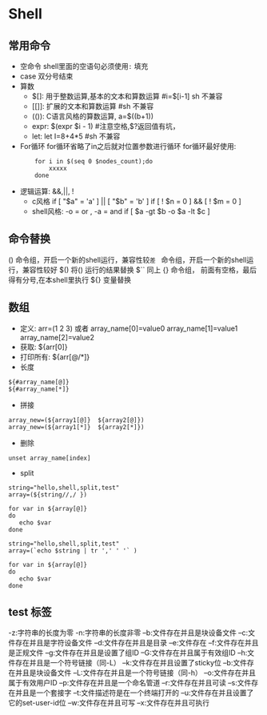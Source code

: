 # Shell
## 常用命令
- 空命令
    shell里面的空语句必须使用`:` 填充
- case 双分号结束
- 算数
    - $[]:     用于整数运算,基本的文本和算数运算 #i=$[i-1]  sh 不兼容  
    - [[]]:    扩展的文本和算数运算 #sh 不兼容  
    - (()):    C语言风格的算数运算, a=$((b+1))
    - expr:    $(expr $i - 1) #注意空格,$?返回值有坑，
    - let:     let I=8+4*5 #sh 不兼容
- For循环
    for循环省略了in之后就对位置参数进行循环
    for循环最好使用:
    ```
        for i in $(seq 0 $nodes_count);do
            xxxxx
        done
    ```
- 逻辑运算: &&,||, !
    - c风格
    if [ "$a" = 'a' ] || [ "$b" = 'b' ]
    if [ ! $n = 0 ] && [ ! $m = 0 ]
    - shell风格: -o = or , -a = and
    if [ $a -gt $b -o $a -lt $c ]
## 命令替换
()      命令组，开启一个新的shell运行，兼容性较``差
``      命令组，开启一个新的shell运行，兼容性较好
$()     将() 运行的结果替换
$``     同上
{}      命令组， 前面有空格，最后得有分号,在本shell里执行
${}     变量替换
## 数组
- 定义: 
    arr=(1 2 3)
    或者
    array_name[0]=value0
    array_name[1]=value1
    array_name[2]=value2
- 获取: ${arr[0]}
- 打印所有: ${arr[@/*]}
- 长度
```
${#array_name[@]}  
${#array_name[*]}
```
- 拼接
```
array_new=(${array1[@]}  ${array2[@]})
array_new=(${array1[*]}  ${array2[*]})
```
- 删除
```
unset array_name[index]
```
- split
```Option1
string="hello,shell,split,test"  
array=(${string//,/ })  
 
for var in ${array[@]}
do
   echo $var
done 
```
```Option2
string="hello,shell,split,test"  
array=(`echo $string | tr ',' ' '` )  
 
for var in ${array[@]}
do
   echo $var
done 
```
## test 标签
-z:字符串的长度为零
-n:字符串的长度非零
–b:文件存在并且是块设备文件
–c:文件存在并且是字符设备文件
–d:文件存在并且是目录
–e:文件存在
–f:文件存在并且是正规文件
–g:文件存在并且是设置了组ID
–G:文件存在并且属于有效组ID
–h:文件存在并且是一个符号链接（同-L）
–k:文件存在并且设置了sticky位
–b:文件存在并且是块设备文件
–L:文件存在并且是一个符号链接（同-h）
–o:文件存在并且属于有效用户ID
–p:文件存在并且是一个命名管道
–r:文件存在并且可读
–s:文件存在并且是一个套接字
–t:文件描述符是在一个终端打开的
–u:文件存在并且设置了它的set-user-id位
–w:文件存在并且可写
–x:文件存在并且可执行